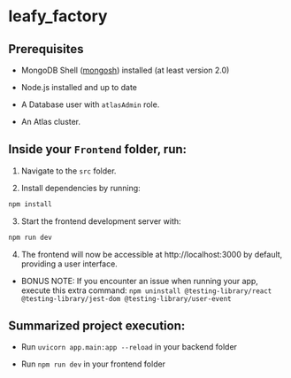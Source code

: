 # leafy_factory

## Prerequisites

* MongoDB Shell ([mongosh](https://www.mongodb.com/docs/mongodb-shell/#mongodb-binary-bin.mongosh)) installed (at least version 2.0)

* Node.js installed and up to date

* A Database user with `atlasAdmin` role.

* An Atlas cluster.

## Inside your `Frontend` folder, run:


1. Navigate to the `src` folder.

2. Install dependencies by running:
```bash
npm install
```

3. Start the frontend development server with:
````bash
npm run dev

````
4. The frontend will now be accessible at http://localhost:3000 by default, providing a user interface.


* BONUS NOTE: If you encounter an issue when running your app, execute this extra command: `npm uninstall @testing-library/react @testing-library/jest-dom @testing-library/user-event`


## Summarized project execution: 

* Run `uvicorn app.main:app --reload` in your backend folder

* Run `npm run dev` in your frontend folder